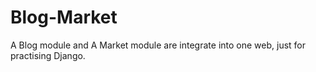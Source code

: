 # Blog-Market
A Blog module and A Market module are integrate into one web, just for practising Django.
